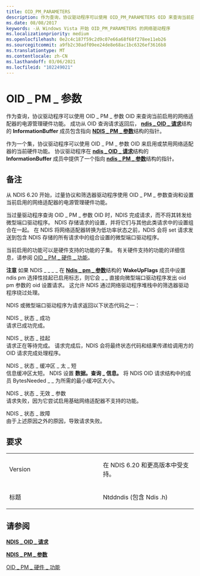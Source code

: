 ```yaml
---
title: OID_PM_PARAMETERS
description: 作为查询，协议驱动程序可以使用 OID_PM_PARAMETERS OID 来查询当前启用的网络适配器的电源管理硬件功能。
ms.date: 08/08/2017
keywords: -从 Windows Vista 开始 OID_PM_PARAMETERS 的网络驱动程序
ms.localizationpriority: medium
ms.openlocfilehash: 0e2c4c187f59c2d9c07e66a68f68f278ee11eb26
ms.sourcegitcommit: a9fb2c30adf09ee24de8e68ac1bc6326ef3616b8
ms.translationtype: MT
ms.contentlocale: zh-CN
ms.lasthandoff: 03/06/2021
ms.locfileid: "102249021"
---
```

# <a name="oid_pm_parameters"></a>OID \_ PM \_ 参数


作为查询，协议驱动程序可以使用 OID \_ PM \_ 参数 OID 来查询当前启用的网络适配器的电源管理硬件功能。 成功从 OID 查询请求返回后， [**ndis \_ OID \_ 请求**](/windows-hardware/drivers/ddi/oidrequest/ns-oidrequest-ndis_oid_request)结构的 **InformationBuffer** 成员包含指向 [**NDIS \_ PM \_ 参数**](/windows-hardware/drivers/ddi/ntddndis/ns-ntddndis-_ndis_pm_parameters)结构的指针。

作为一个集，协议驱动程序可以使用 OID \_ PM \_ 参数 OID 来启用或禁用网络适配器的当前硬件功能。 协议驱动程序在 [**ndis \_ OID \_ 请求**](/windows-hardware/drivers/ddi/oidrequest/ns-oidrequest-ndis_oid_request)结构的 **InformationBuffer** 成员中提供了一个指向 [**ndis \_ PM \_ 参数**](/windows-hardware/drivers/ddi/ntddndis/ns-ntddndis-_ndis_pm_parameters)结构的指针。

<a name="remarks"></a>备注
-------

从 NDIS 6.20 开始，过量协议和筛选器驱动程序使用 OID \_ PM \_ 参数查询和设置当前启用的网络适配器的电源管理硬件功能。

当过量驱动程序查询 OID \_ PM \_ 参数 OID 时，NDIS 完成请求，而不将其转发给微型端口驱动程序。 NDIS 存储请求的设置，并将它们与其他此类请求中的设置组合在一起。 在 NDIS 将网络适配器转换为低功率状态之前，NDIS 会将 set 请求发送到包含 NDIS 存储的所有请求中的组合设置的微型端口驱动程序。

当前启用的功能可以是硬件支持的功能的子集。 有关硬件支持的功能的详细信息，请参阅 [OID \_ PM \_ 硬件 \_ 功能](oid-pm-hardware-capabilities.md)。

**注意** 如果 NDIS \_ \_ \_ \_ 在 [**Ndis \_ pm \_ 参数**](/windows-hardware/drivers/ddi/ntddndis/ns-ntddndis-_ndis_pm_parameters)结构的 **WakeUpFlags** 成员中设置 ndis pm 选择性挂起已启用标志，则它会 \_ \_ 直接向微型端口驱动程序发出 oid pm 参数的 oid 设置请求。 这允许 NDIS 通过网络驱动程序堆栈中的筛选器驱动程序绕过处理。

 

NDIS 或微型端口驱动程序为请求返回以下状态代码之一：

<a href="" id="ndis-status-success"></a>NDIS \_ 状态 \_ 成功  
请求已成功完成。

<a href="" id="ndis-status-pending"></a>NDIS \_ 状态 \_ 挂起  
请求正在等待完成。 请求完成后，NDIS 会将最终状态代码和结果传递给调用方的 OID 请求完成处理程序。

<a href="" id="ndis-status-buffer-too-short"></a>NDIS \_ 状态 \_ 缓冲区 \_ 太 \_ 短  
信息缓冲区太短。 NDIS 设置 **数据。查询 \_ 信息。** 将 NDIS OID 请求结构中的成员 BytesNeeded \_ \_ 为所需的最小缓冲区大小。

<a href="" id="ndis-status-invalid-parameter"></a>NDIS \_ 状态 \_ 无效 \_ 参数  
请求失败，因为它尝试启用基础网络适配器不支持的功能。

<a href="" id="ndis-status-failure"></a>NDIS \_ 状态 \_ 故障  
由于上述原因之外的原因，导致请求失败。

<a name="requirements"></a>要求
------------

<table>
<colgroup>
<col width="50%" />
<col width="50%" />
</colgroup>
<tbody>
<tr class="odd">
<td><p>Version</p></td>
<td><p>在 NDIS 6.20 和更高版本中受支持。</p></td>
</tr>
<tr class="even">
<td><p>标题</p></td>
<td>Ntddndis (包含 Ndis .h) </td>
</tr>
</tbody>
</table>

## <a name="see-also"></a>请参阅


[**NDIS \_ OID \_ 请求**](/windows-hardware/drivers/ddi/oidrequest/ns-oidrequest-ndis_oid_request)

[**NDIS \_ PM \_ 参数**](/windows-hardware/drivers/ddi/ntddndis/ns-ntddndis-_ndis_pm_parameters)

[OID \_ PM \_ 硬件 \_ 功能](oid-pm-hardware-capabilities.md)

 

